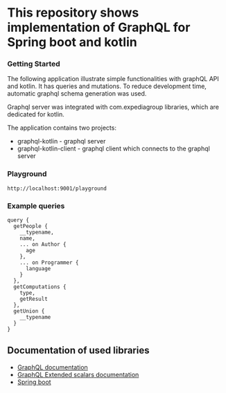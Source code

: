 # This repository shows implementation of GraphQL for Spring boot and kotlin

### Getting Started

The following application illustrate simple functionalities with graphQL API and kotlin. It has queries and mutations. To reduce development time, automatic graphql schema generation was used.

Graphql server was integrated with com.expediagroup libraries, which are dedicated for kotlin.

The application contains two projects:


* graphql-kotlin - graphql server
* graphql-kotlin-client - graphql client which connects to the graphql server


### Playground
```
http://localhost:9001/playground
```

### Example queries

```
query {
  getPeople {
    __typename,
    name,
    ... on Author {
      age
    },
    ... on Programmer {
      language
    }
  },
  getComputations {
    type,
    getResult
  },
  getUnion {
    __typename
  }
}
```


## Documentation of used libraries
* [GraphQL documentation](https://graphql.org/)
* [GraphQL Extended scalars documentation](https://github.com/graphql-java/graphql-java-extended-scalars)
* [Spring boot](https://docs.spring.io/spring-boot/docs/current/reference/html/)

